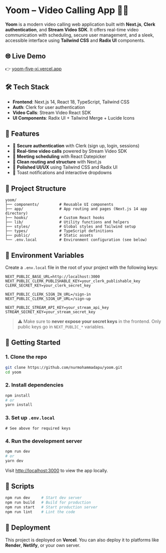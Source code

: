 # Yoom – Video Calling App 🎥💬

**Yoom** is a modern video calling web application built with **Next.js**, **Clerk authentication**, and **Stream Video SDK**. It offers real-time video communication with scheduling, secure user management, and a sleek, accessible interface using **Tailwind CSS** and **Radix UI** components.

## 🌐 Live Demo

👉 [yoom-five-xi.vercel.app](https://yoom-five-xi.vercel.app/)

## 🛠️ Tech Stack

* **Frontend**: Next.js 14, React 18, TypeScript, Tailwind CSS
* **Auth**: Clerk for user authentication
* **Video Calls**: Stream Video React SDK
* **UI Components**: Radix UI + Tailwind Merge + Lucide Icons

## 🎯 Features

* 🔐 **Secure authentication** with Clerk (sign up, login, sessions)
* 🎥 **Real-time video calls** powered by Stream Video SDK
* 📅 **Meeting scheduling** with React Datepicker
* 🧭 **Clean routing and structure** with Next.js
* 🌈 **Polished UI/UX** using Tailwind CSS and Radix UI
* 🔔 Toast notifications and interactive dropdowns

## 📁 Project Structure

```
yoom/
├── components/         # Reusable UI components
├── app/                # App routing and pages (Next.js 14 app directory)
├── hooks/              # Custom React hooks
├── lib/                # Utility functions and helpers
├── styles/             # Global styles and Tailwind setup
├── types/              # TypeScript definitions
├── public/             # Static assets
└── .env.local          # Environment configuration (see below)
```

## 🔐 Environment Variables

Create a `.env.local` file in the root of your project with the following keys:

```env
NEXT_PUBLIC_BASE_URL=http://localhost:3000
NEXT_PUBLIC_CLERK_PUBLISHABLE_KEY=your_clerk_publishable_key
CLERK_SECRET_KEY=your_clerk_secret_key

NEXT_PUBLIC_CLERK_SIGN_IN_URL=/sign-in
NEXT_PUBLIC_CLERK_SIGN_UP_URL=/sign-up

NEXT_PUBLIC_STREAM_API_KEY=your_stream_api_key
STREAM_SECRET_KEY=your_stream_secret_key
```

> ⚠️ Make sure to **never expose your secret keys** in the frontend. Only public keys go in `NEXT_PUBLIC_*` variables.

## 🚀 Getting Started

### 1. Clone the repo

```bash
git clone https://github.com/nurmohammadapu/yoom.git
cd yoom
```

### 2. Install dependencies

```bash
npm install
# or
yarn install
```

### 3. Set up `.env.local`

```env
# See above for required keys
```

### 4. Run the development server

```bash
npm run dev
# or
yarn dev
```

Visit [http://localhost:3000](http://localhost:3000) to view the app locally.

## 🧪 Scripts

```bash
npm run dev     # Start dev server
npm run build   # Build for production
npm run start   # Start production server
npm run lint    # Lint the code
```

## 🚀 Deployment

This project is deployed on **Vercel**. You can also deploy it to platforms like **Render**, **Netlify**, or your own server.
